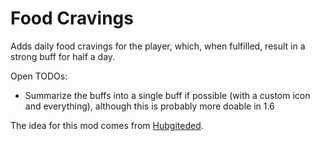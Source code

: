 ﻿# Food Cravings

Adds daily food cravings for the player, which, when fulfilled, result in a strong buff for half a day.

Open TODOs:
* Summarize the buffs into a single buff if possible (with a custom icon and everything), although this is probably more doable in 1.6

The idea for this mod comes from [Hubgiteded](https://github.com/StardewModders/mod-ideas/issues/1063).
